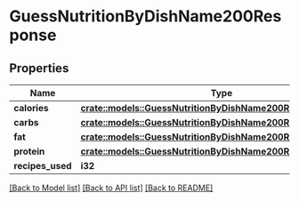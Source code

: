 # GuessNutritionByDishName200Response

## Properties

Name | Type | Description | Notes
------------ | ------------- | ------------- | -------------
**calories** | [**crate::models::GuessNutritionByDishName200ResponseCalories**](guessNutritionByDishName_200_response_calories.md) |  | 
**carbs** | [**crate::models::GuessNutritionByDishName200ResponseCalories**](guessNutritionByDishName_200_response_calories.md) |  | 
**fat** | [**crate::models::GuessNutritionByDishName200ResponseCalories**](guessNutritionByDishName_200_response_calories.md) |  | 
**protein** | [**crate::models::GuessNutritionByDishName200ResponseCalories**](guessNutritionByDishName_200_response_calories.md) |  | 
**recipes_used** | **i32** |  | 

[[Back to Model list]](../README.md#documentation-for-models) [[Back to API list]](../README.md#documentation-for-api-endpoints) [[Back to README]](../README.md)


